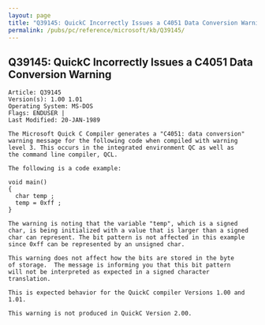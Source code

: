 ```yaml
---
layout: page
title: "Q39145: QuickC Incorrectly Issues a C4051 Data Conversion Warning"
permalink: /pubs/pc/reference/microsoft/kb/Q39145/
---
```


## Q39145: QuickC Incorrectly Issues a C4051 Data Conversion Warning

	Article: Q39145
	Version(s): 1.00 1.01
	Operating System: MS-DOS
	Flags: ENDUSER |
	Last Modified: 20-JAN-1989
	
	The Microsoft Quick C Compiler generates a "C4051: data conversion"
	warning message for the following code when compiled with warning
	level 3. This occurs in the integrated environment QC as well as
	the command line compiler, QCL.
	
	The following is a code example:
	
	void main()
	{
	  char temp ;
	  temp = 0xff ;
	}
	
	The warning is noting that the variable "temp", which is a signed
	char, is being initialized with a value that is larger than a signed
	char can represent. The bit pattern is not affected in this example
	since 0xff can be represented by an unsigned char.
	
	This warning does not affect how the bits are stored in the byte
	of storage.  The message is informing you that this bit pattern
	will not be interpreted as expected in a signed character
	translation.
	
	This is expected behavior for the QuickC compiler Versions 1.00 and
	1.01.
	
	This warning is not produced in QuickC Version 2.00.
